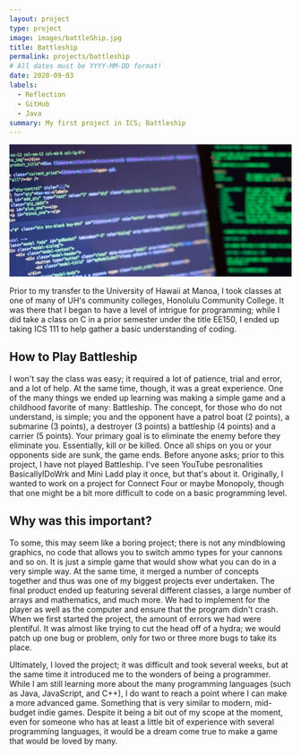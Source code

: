 ```yaml
---
layout: project
type: project
image: images/battleShip.jpg
title: Battleship
permalink: projects/battleship
# All dates must be YYYY-MM-DD format!
date: 2020-09-03
labels:
  - Reflection
  - GitHub
  - Java
summary: My first project in ICS; Battleship
---
```


<img class="ui large center floated rounded image" src="/images/prorgrammingCode.jpg">


Prior to my transfer to the University of Hawaii at Manoa, I took classes at one of many of UH's community colleges, Honolulu Community College. It was there that I began to have a level of intrigue for programming; while I did take a class on C in a prior semester under the title EE150, I ended up taking ICS 111 to help gather a basic understanding of coding.

## How to Play Battleship

I won't say the class was easy; it required a lot of patience, trial and error, and a lot of help. At the same time, though, it was a great experience. One of the many things we ended up learning was making a simple game and a childhood favorite of many: Battleship. The concept, for those who do not understand, is simple; you and the opponent have a patrol boat (2 points), a submarine (3 points), a destroyer (3 points) a battleship (4 points) and a carrier (5 points). Your primary goal is to eliminate the enemy before they eliminate you. Essentially, kill or be killed. Once all ships on you or your opponents side are sunk, the game ends. Before anyone asks; prior to this project, I have not played Battleship. I've seen YouTube pesronalities BasicallyIDoWrk and Mini Ladd play it once, but that's about it. Originally, I wanted to work on a project for Connect Four or maybe Monopoly, though that one might be a bit more difficult to code on a basic programming level.

## Why was this important?

To some, this may seem like a boring project; there is not any mindblowing graphics, no code that allows you to switch ammo types for your cannons and so on. It is just a simple game that would show what you can do in a very simple way. At the same time, it merged a number of concepts together and thus was one of my biggest projects ever undertaken. The final product ended up featuring several different classes, a large number of arrays and mathematics, and much more. We had to implement for the player as well as the computer and ensure that the program didn't crash. When we first started the project, the amount of errors we had were plentiful. It was almost like trying to cut the head off of a hydra; we would patch up one bug or problem, only for two or three more bugs to take its place.

Ultimately, I loved the project; it was difficult and took several weeks, but at the same time it introduced me to the wonders of being a programmer. While I am still learning more about the many programming languages (such as Java, JavaScript, and C++), I do want to reach a point where I can make a more advanced game. Something that is very similar to modern, mid-budget indie games. Despite it being a bit out of my scope at the moment, even for someone who has at least a little bit of experience with several programming languages, it would be a dream come true to make a game that would be loved by many.

